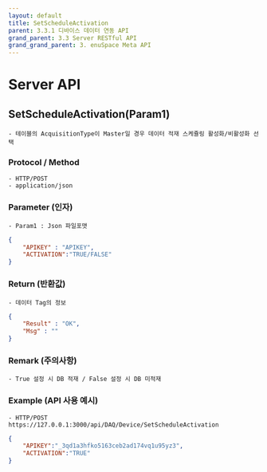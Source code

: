 ```yaml
---
layout: default
title: SetScheduleActivation
parent: 3.3.1 디바이스 데이터 연동 API
grand_parent: 3.3 Server RESTful API
grand_grand_parent: 3. enuSpace Meta API
---
```


# Server API 

## SetScheduleActivation(Param1)

    - 테이블의 AcquisitionType이 Master일 경우 데이터 적재 스케쥴링 활성화/비활성화 선택

### Protocol / Method
    - HTTP/POST
    - application/json

### Parameter (인자)

    - Param1 : Json 파일포맷

```Json
{
    "APIKEY" : "APIKEY",
    "ACTIVATION":"TRUE/FALSE"
}
```


### Return (반환값)

	- 데이터 Tag의 정보
```Json
{
    "Result" : "OK",
    "Msg" : ""
}
```

### Remark (주의사항)
    - True 설정 시 DB 적재 / False 설정 시 DB 미적재

### Example (API 사용 예시)

    - HTTP/POST https://127.0.0.1:3000/api/DAQ/Device/SetScheduleActivation
```Json
{
    "APIKEY":"_3qd1a3hfko5163ceb2ad174vq1u95yz3",
    "ACTIVATION":"TRUE"
}
```